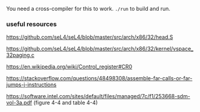 You need a cross-compiler for this to work. `./run` to build and run.

### useful resources

https://github.com/seL4/seL4/blob/master/src/arch/x86/32/head.S

https://github.com/seL4/seL4/blob/master/src/arch/x86/32/kernel/vspace_32paging.c

https://en.wikipedia.org/wiki/Control_register#CR0

https://stackoverflow.com/questions/48498308/assemble-far-calls-or-far-jumps-j-instructions

https://software.intel.com/sites/default/files/managed/7c/f1/253668-sdm-vol-3a.pdf (figure 4-4 and table 4-4)
